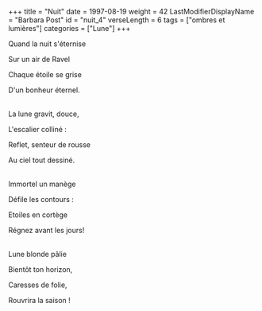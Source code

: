 +++
title = "Nuit"
date = 1997-08-19
weight = 42
LastModifierDisplayName = "Barbara Post"
id = "nuit_4"
verseLength = 6
tags = ["ombres et lumières"]
categories = ["Lune"]
+++

Quand la nuit s'éternise

Sur un air de Ravel

Chaque étoile se grise

D'un bonheur éternel.

 \
La lune gravit, douce,

L'escalier colliné :

Reflet, senteur de rousse

Au ciel tout dessiné.

 \
Immortel un manège

Défile les contours :

Etoiles en cortège

Régnez avant les jours!

 \
Lune blonde pâlie

Bientôt ton horizon,

Caresses de folie,

Rouvrira la saison !
